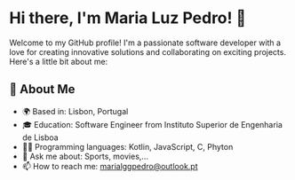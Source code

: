 # Hi there, I'm Maria Luz Pedro! 👋

Welcome to my GitHub profile! I'm a passionate software developer with a love for creating innovative solutions and collaborating on exciting projects. Here's a little bit about me:

## 🚀 About Me
- 🌍 Based in: Lisbon, Portugal
- 🎓 Education: Software Engineer from Instituto Superior de Engenharia de Lisboa
- 🧑‍💻 Programming languages: Kotlin, JavaScript, C, Phyton
- 💬 Ask me about: Sports, movies,...
- 📫 How to reach me: marialggpedro@outlook.pt
